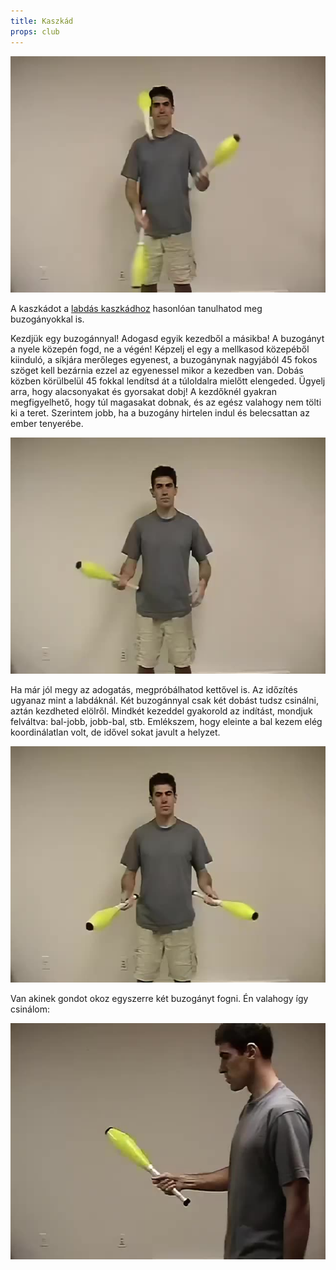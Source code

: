 ```yaml
---
title: Kaszkád
props: club
---
```


![Kaszkád buzogánnyal](site/videos/poster/clubcascade.jpg)

A kaszkádot a [labdás kaszkádhoz](site/hu/kaszkad/README.md) hasonlóan tanulhatod meg buzogányokkal is.

Kezdjük egy buzogánnyal! Adogasd egyik kezedből a másikba! A buzogányt a nyele közepén fogd, ne a végén! Képzelj el egy a mellkasod közepéből kiinduló, a síkjára merőleges egyenest, a buzogánynak nagyjából 45 fokos szöget kell bezárnia ezzel az egyenessel mikor a kezedben van. Dobás közben körülbelül 45 fokkal lendítsd át a túloldalra mielőtt elengeded. Ügyelj arra, hogy alacsonyakat és gyorsakat dobj! A kezdőknél gyakran megfigyelhető, hogy túl magasakat dobnak, és az egész valahogy nem tölti ki a teret. Szerintem jobb, ha a buzogány hirtelen indul és belecsattan az ember tenyerébe.

![Kaszkád buzogánnyal - egy buzogány](site/videos/poster/oneclub.jpg)

Ha már jól megy az adogatás, megpróbálhatod kettővel is. Az időzítés ugyanaz mint a labdáknál. Két buzogánnyal csak két dobást tudsz csinálni, aztán kezdheted elölről. Mindkét kezeddel gyakorold az indítást, mondjuk felváltva: bal-jobb, jobb-bal, stb. Emlékszem, hogy eleinte a bal kezem elég koordinálatlan volt, de idővel sokat javult a helyzet.

![Kaszkád buzogánnyal - két buzogány](site/videos/poster/twoclubs.jpg)

Van akinek gondot okoz egyszerre két buzogányt fogni. Én valahogy így csinálom:

![Buzogányok tartása](site/videos/poster/holdingtwoclubs.jpg)

